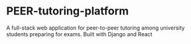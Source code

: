 # PEER-tutoring-platform
A full-stack web application for peer-to-peer tutoring among university students preparing for exams. Built with Django and React
